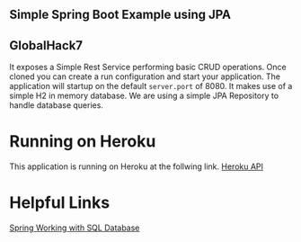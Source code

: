 ## Simple Spring Boot Example using JPA
## GlobalHack7 

It exposes a Simple Rest Service performing basic CRUD operations. Once cloned you can create a run configuration and 
start your application.  The application will startup on the default `server.port` of 8080.  It makes use of a simple H2
in memory database.  We are using a simple JPA Repository to handle database queries.

# Running on Heroku
This application is running on Heroku at the follwing link.
[Heroku API](https://simple-spring-boot-jpa.herokuapp.com/courses)

# Helpful Links
[Spring Working with SQL Database](https://docs.spring.io/spring-boot/docs/current/reference/html/boot-features-sql.html)
